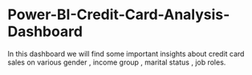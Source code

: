 # Power-BI-Credit-Card-Analysis-Dashboard
In this dashboard we will find some important insights about credit card sales on various gender , income group , marital status , job roles.
